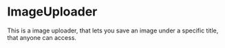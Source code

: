 # ImageUploader
This is a image uploader, that lets you save an image under a specific title, that anyone can access.
